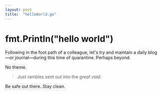 ```yaml
---
layout: post
title:  "helloWorld.go"
---
```


# fmt.Println("hello world")

Following in the foot path of a colleague, let's try and maintain a daily blog—or journal—during this time of quarantine. Perhaps beyond.


No theme. 

> Just rambles sent out into the _great void_.


Be safe out there. Stay clean.
